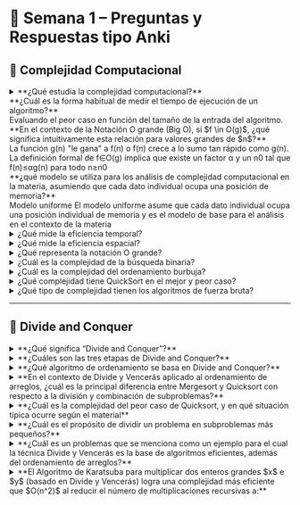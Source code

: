 # 🧩 Semana 1 – Preguntas y Respuestas tipo Anki

## 🔹 Complejidad Computacional

<details>
<summary>**¿Qué estudia la complejidad computacional?**</summary>
Analiza el tiempo y los recursos necesarios para ejecutar un algoritmo según el tamaño de la entrada.
</details>

<summary>**¿Cuál es la forma habitual de medir el tiempo de ejecución de un algoritmo?**</summary>
Evaluando el peor caso en función del tamaño de la entrada del algoritmo.
</details>


<summary>**En el contexto de la Notación O grande (Big O), si $f \in O(g)$, ¿qué significa intuitivamente esta relación para valores grandes de $n$?**</summary>
La función g(n) "le gana" a f(n) o f(n) crece a lo sumo tan rápido como g(n).
La definición formal de f∈O(g) implica que existe un factor α y un n0 tal que f(n)≤αg(n) para todo n≥n0
</details>

<summary>**¿qué modelo se utiliza para los análisis de complejidad computacional en la materia, asumiendo que cada dato individual ocupa una posición de memoria?**</summary>
Modelo uniforme
El modelo uniforme asume que cada dato individual ocupa una posición individual de memoria y es el modelo de base para el análisis en el contexto de la materia
</details>

<details>
<summary>¿Qué mide la eficiencia temporal?</summary>
La cantidad de operaciones o el tiempo de ejecución que requiere un algoritmo.
</details>

<details>
<summary>¿Qué mide la eficiencia espacial?</summary>
La cantidad de memoria utilizada durante la ejecución.
</details>

<details>
<summary>¿Qué representa la notación O grande?</summary>
Una cota superior del crecimiento de la función de complejidad, describiendo el peor caso.
</details>

<details>
<summary>¿Cuál es la complejidad de la búsqueda binaria?</summary>
O(log n)
</details>

<details>
<summary>¿Cuál es la complejidad del ordenamiento burbuja?</summary>
O(n²)
</details>

<details>
<summary>¿Qué complejidad tiene QuickSort en el mejor y peor caso?</summary>
Mejor/promedio → O(n log n), peor → O(n²)
</details>

<details>
<summary>¿Qué tipo de complejidad tienen los algoritmos de fuerza bruta?</summary>
Exponencial, típicamente O(2ⁿ).
</details>

---

## 🔹 Divide and Conquer

<details>
<summary>**¿Qué significa “Divide and Conquer”?**</summary>
Es una estrategia que divide un problema en subproblemas más pequeños, los resuelve recursivamente y combina las soluciones.
</details>

<details>
<summary>**¿Cuáles son las tres etapas de Divide and Conquer?**</summary>
Dividir la instancia, resolver recursivamente los subproblemas, y combinar las soluciones.
</details>

<details>
<summary>**¿Qué algoritmo de ordenamiento se basa en Divide and Conquer?**</summary>
MergeSort y QuickSort.
</details>

<details>
<summary>**En el contexto de Divide y Vencerás aplicado al ordenamiento de arreglos, ¿cuál es la principal diferencia entre Mergesort y Quicksort con respecto a la división y combinación de subproblemas?**</summary>
Mergesort divide primero y su combinación (apareo) es la parte costosa; Quicksort separa primero con un pivote, haciendo que la combinación sea sencilla.
Mergesort realiza el apareo (combinación) como el trabajo principal después de la recursión. Quicksort realiza el trabajo principal (particionar con el pivote) antes de la recursión, dejando la combinación sencilla.
</details>

<details>
<summary>**¿Cuál es la complejidad del peor caso de Quicksort, y en qué situación típica ocurre según el material**</summary>
Reducir la complejidad y resolver problemas grandes de forma más eficiente mediante recursión.
</details>

<details>
<summary>**¿Cuál es el propósito de dividir un problema en subproblemas más pequeños?**</summary>
Peor caso O(n^2), ocurre cuando el arreglo está ordenado al revés.
En esta situación, o cuando está completamente ordenado, el pivote siempre resulta ser el elemento más grande o más pequeño, lo que lleva a un desbalance y a la complejidad cuadrática.
</details>

<details>
<summary>**¿Cuál es un problemas que se menciona como un ejemplo para el cual la técnica Divide y Vencerás es la base de algoritmos eficientes, además del ordenamiento de arreglos?**</summary>
La multiplicación de números grandes.
El Algoritmo de Karatsuba para la multiplicación de enteros grandes se presenta como un ejemplo clave de Divide y Vencerás que mejora la complejidad cuadrática.
</details>

<details>
<summary>**El Algoritmo de Karatsuba para multiplicar dos enteros grandes $x$ e $y$ (basado en Divide y Vencerás) logra una complejidad más eficiente que $O(n^2)$ al reducir el número de multiplicaciones recursivas a:**</summary>
Tres (3) multiplicaciones recursivas de sub-problemas.
Karatsuba necesita calcular A=x1.y1, B=x2.y2 y C=(x1+x2)(y1+y2), lo que suma tres multiplicaciones recursivas en lugar de las cuatro del método clásico, logrando una complejidad de O(n^1.585).
</details>


